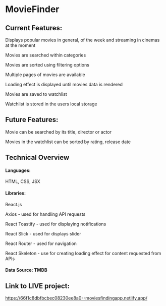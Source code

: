 # MovieFinder

## Current Features:

Displays popular movies in general, of the week and streaming in cinemas at the moment

Movies are searched within categories

Movies are sorted using filtering options

Multiple pages of movies are available

Loading effect is displayed until movies data is rendered

Movies are saved to watchlist

Watchlist is stored in the users local storage

## Future Features:

Movie can be searched by its title, director or actor

Movies in the watchlist can be sorted by rating, release date

## Technical Overview

#### Languages: 
HTML, CSS, JSX

#### Libraries:

React.js

Axios - used for handling API requests

React Toastify - used for displaying notifications

React Slick - used for displays slider

React Router - used for navigation

React Skeleton - use for creating loading effect for content requested from APIs

#### Data Source: TMDB

## Link to LIVE project: 
https://66f1c8dbfbcbec08230ee8a0--moviesfindingapp.netlify.app/
